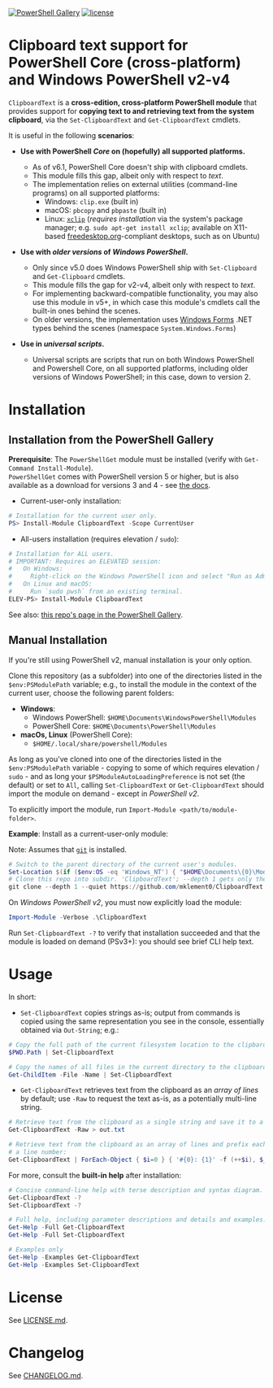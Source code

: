 [![PowerShell Gallery](https://img.shields.io/powershellgallery/dt/ClipboardText.svg)](https://powershellgallery.com/packages/ClipboardText) [![license](https://img.shields.io/badge/license-MIT-blue.svg)](https://github.com/mklement0/ClipboardText/blob/master/LICENSE.md)

<!-- START doctoc -->
<!-- END doctoc -->

# Clipboard text support for PowerShell Core (cross-platform) and Windows PowerShell v2-v4

`ClipboardText` is a **cross-edition, cross-platform PowerShell module** that provides support
for **copying text to and retrieving text from the system clipboard**, via the `Set-ClipboardText` and `Get-ClipboardText` cmdlets.

It is useful in the following **scenarios**:

* **Use with PowerShell _Core_ on (hopefully) all supported platforms.**

  * As of v6.1, PowerShell Core doesn't ship with clipboard cmdlets.
  * This module fills this gap, albeit only with respect to _text_.  
  * The implementation relies on external utilities (command-line programs) on all supported platforms:
    * Windows: `clip.exe` (built in)
    * macOS: `pbcopy` and `pbpaste` (built in)
    * Linux: [`xclip`](https://github.com/astrand/xclip) (_requires installation_ via the system's package manager; e.g. `sudo apt-get install xclip`; available on X11-based [freedesktop.org](https://www.freedesktop.org/wiki/)-compliant desktops, such as on Ubuntu)

* **Use with _older versions_ of _Windows PowerShell_.**

  * Only since v5.0 does Windows PowerShell ship with `Set-Clipboard` and `Get-Clipboard` cmdlets.
  * This module fills the gap for v2-v4, albeit only with respect to _text_.  
  * For implementing backward-compatible functionality, you may also use this module in v5+, in which case this module's cmdlets call the built-in ones behind the scenes.
  * On older versions, the implementation uses [Windows Forms](https://en.wikipedia.org/wiki/Windows_Forms) .NET types behind the scenes (namespace `System.Windows.Forms`)

* **Use in _universal scripts_.**
  * Universal scripts are scripts that run on both Windows PowerShell and Powershell Core, on all supported platforms, including older versions of Windows PowerShell; in this case, down to version 2.


# Installation

## Installation from the PowerShell Gallery

**Prerequisite**: The `PowerShellGet` module must be installed (verify with `Get-Command Install-Module`).  
`PowerShellGet` comes with PowerShell version 5 or higher, but is also available as a download for versions 3 and 4 - see [the docs](https://docs.microsoft.com/en-us/powershell/gallery/installing-psget).

* Current-user-only installation:

```powershell
# Installation for the current user only.
PS> Install-Module ClipboardText -Scope CurrentUser
```

* All-users installation (requires elevation / `sudo`):

```powershell
# Installation for ALL users.
# IMPORTANT: Requires an ELEVATED session:
#   On Windows: 
#     Right-click on the Windows PowerShell icon and select "Run as Administrator".
#   On Linux and macOS:
#     Run `sudo pwsh` from an existing terminal.
ELEV-PS> Install-Module ClipboardText
```

See also: [this repo's page in the PowerShell Gallery](https://www.powershellgallery.com/packages/ClipboardText).

## Manual Installation

If you're still using PowerShell v2, manual installation is your only option.

Clone this repository (as a subfolder) into one of the directories listed in the `$env:PSModulePath` variable; e.g., to install the module in the context of the current user, choose the following parent folders:
  * **Windows**:
    * Windows PowerShell: `$HOME\Documents\WindowsPowerShell\Modules`
    * PowerShell Core: `$HOME\Documents\PowerShell\Modules`
  * **macOs, Linux** (PowerShell Core): 
    * `$HOME/.local/share/powershell/Modules`

As long as you've cloned into one of the directories listed in the `$env:PSModulePath` variable - copying to some of which requires elevation / `sudo` - and as long your `$PSModuleAutoLoadingPreference` is not set (the default) or set to `All`, calling `Set-ClipboardText` or `Get-ClipboardText` should import the module on demand - except in _PowerShell v2_.

To explicitly import the module, run `Import-Module <path/to/module-folder>`.

**Example**: Install as a current-user-only module:

Note: Assumes that [`git`](https://git-scm.com/) is installed.

```powershell
# Switch to the parent directory of the current user's modules.
Set-Location $(if ($env:OS -eq 'Windows_NT') { "$HOME\Documents\{0}\Modules" -f ('WindowsPowerShell', 'PowerShell')[[bool]$IsCoreClr] } else { "$HOME/.local/share/powershell/Modules" })
# Clone this repo into subdir. 'ClipboardText'; --depth 1 gets only the latest revision.
git clone --depth 1 --quiet https://github.com/mklement0/ClipboardText
```

On _Windows PowerShell v2_, you must now explicitly load the module:

```powershell
Import-Module -Verbose .\ClipboardText
```

Run `Set-ClipboardText -?` to verify that installation succeeded and that the module is loaded on demand (PSv3+):
you should see brief CLI help text.

# Usage

In short:

* `Set-ClipboardText` copies strings as-is; output from commands is copied using the same representation you see in the console, essentially obtained via `Out-String`; e.g.:

```powershell
# Copy the full path of the current filesystem location to the clipbard:
$PWD.Path | Set-ClipboardText

# Copy the names of all files in the current directory to the clipboard:
Get-ChildItem -File -Name | Set-ClipboardText
```

* `Get-ClipboardText` retrieves text from the clipboard as an _array of lines_ by default; use `-Raw` to request the text as-is, as a potentially multi-line string.

```powershell
# Retrieve text from the clipboard as a single string and save it to a file:
Get-ClipboardText -Raw > out.txt

# Retrieve text from the clipboard as an array of lines and prefix each with
# a line number:
Get-ClipboardText | ForEach-Object { $i=0 } { '#{0}: {1}' -f (++$i), $_ }
```

For more, consult the **built-in help** after installation:

```powershell
# Concise command-line help with terse description and syntax diagram.
Get-ClipboardText -?
Set-ClipboardText -?

# Full help, including parameter descriptions and details and examples.
Get-Help -Full Get-ClipboardText
Get-Help -Full Set-ClipboardText

# Examples only
Get-Help -Examples Get-ClipboardText
Get-Help -Examples Set-ClipboardText
```

# License

See [LICENSE.md](./LICENSE.md).

# Changelog

See [CHANGELOG.md](./CHANGELOG.md).
